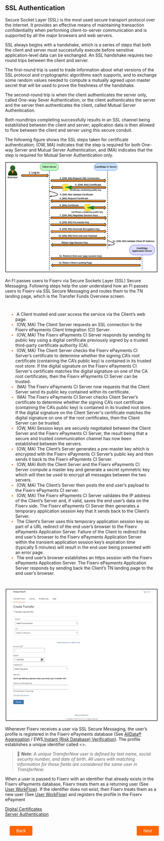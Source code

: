 ## SSL Authentication 



Secure Socket Layer (SSL) is the most used secure transport protocol over the internet. It provides an effective means of maintaining transaction confidentiality when performing client-to-server communication and is supported by all the major browsers and web servers.     

SSL always begins with a handshake, which is a series of steps that both the client and server must successfully execute before sensitive application-level data can be exchanged. An SSL handshake requires two round trips between the client and server.     

The first-round trip is used to trade information about what versions of the SSL protocol and cryptographic algorithms each supports, and to exchange some random values needed to compute a mutually agreed upon master secret that will be used to prove the freshness of the handshake.      

The second-round trip is when the client authenticates the server only, called One-way Sever Authentication, or the client authenticates the server and the server then authenticates the client, called Mutual Server Authentication.      

Both roundtrips completing successfully results in an SSL channel being established between the client and server; application data is then allowed to flow between the client and server using this secure conduit.     

The following figure shows the SSL steps taken for certificate authentication; (OW, MA) indicates that the step is required for both One-way Server and Mutual Server Authentication, and (MA) indicates that the step is required for Mutual Server Authentication only.     




 
 <center>
  
![image](../../../assets/images/SSL-Authentication.png) <br/>


</center>
 
An FI passes users to Fiserv via Secure Sockets Layer (SSL) Secure Messaging. Following steps help the user understand how an FI passes users to Fiserv via SSL Secure Messaging and routes them to the TN landing page, which is the Transfer Funds Overview screen. 

<div class="card-body">
    <ul>
        <li>
            A Client trusted end user access the service via the Client’s web page.
        </li>
        <li>
            (OW, MA) The Client Server requests an SSL connection to the Fiserv ePayments Client Integration (CI) Server.
        </li>
        <li>
            (OW, MA) The Fiserv ePayments CI Server responds by sending its public key using a digital certificate previously signed by a trusted third-party certificate authority (CA).
        </li>
        <li>
            (OW, MA) The Client Server checks the Fiserv ePayments CI Server’s certificate to determine whether the signing CA’s root certificate (containing the CA’s public key) is contained in its trusted root store. If the digital signature on the Fiserv ePayments CI Server's certificate matches the digital signature on one of the CA root certificates, then the Fiserv ePayments CI Server can be trusted. 
        </li>
        <li>
            (MA) The Fiserv ePayments CI Server now requests that the Client Server send its public key contained within its certificate.
        </li>
        <li>
            (MA) The Fiserv ePayments CI Server checks Client Server’s certificate to determine whether the signing CA’s root certificate (containing the CA’s public key) is contained in its trusted root store. If the digital signature on the Client Server's certificate matches the digital signature on one of the root certificates, then the Client Server can be trusted. 
        </li>
        <li>
            (OW, MA) Session keys are securely negotiated between the Client Server and the Fiserv ePayments CI Server, the result being that a secure and trusted communication channel has now been established between the servers.
        </li>
        <li>
            (OW, MA) The Client’s Server generates a pre-master key which is encrypted with the Fiserv ePayments CI Server’s public key and then sends it back to the Fiserv ePayments CI Server.
        </li>
        <li>
            (OW, MA) Both the Client Server and the Fiserv ePayments CI Server compute a master key and generate a secret symmetric key which will then be used to encrypt all messages between the two servers.
        </li>
        <li>
            (OW, MA) The Client’s Server then posts the end user’s payload to the Fiserv ePayments CI server.
        </li>
        <li>
            (OW, MA) The Fiserv ePayments CI Server validates the IP address of the Client’s Server and, if valid, saves the end user’s data on the Fiserv side. The Fiserv ePayments CI Server then generates a temporary application session key that it sends back to the Client’s Server.
        </li>
        <li>
            The Client’s Server uses this temporary application session key as part of a URL redirect of the end user’s browser to the Fiserv ePayments Application Server. Failure of the Client to redirect the end user’s browser to the Fiserv ePayments Application Server within the transient application session key’s expiration time (typically 5 minutes) will result in the end user being presented with an error page.
        </li>
        <li>
            The end user’s browser establishes an https session with the Fiserv ePayments Application Server. The Fiserv ePayments Application Server responds by sending back the Client’s TN landing page to the end user’s browser.
        </li>
    </ul>
</div>

 
 <center>
  
![image](../../../assets/images/transfer-via-bank-trasfer-funds-account.png) </br>

</center>
 
Whenever Fiserv receives a user via SSL Secure Messaging, the user’s profile is registered in the Fiserv ePayments database (See [AllData® Aggregation](/product/AllDataAggregation?branch=develop) / EWS,[Instant (Risk Database) Verification](/product/VerifyNow/docs/?path=docs/verifynow-account-verification-method/instant-verification.md&branch=develop)). The profile establishes a unique identifier called <>.


<!-- theme: info -->

> :memo: _**Note:** A unique TransferNow user is defined by last name, social security number, and date of birth. All users with matching information for these fields are considered the same user in TransferNow._



When a user is passed to Fiserv with an identifier that already exists in the Fiserv ePayments database, Fiserv treats them as a returning user (See [User WorkFlow](/product/VerifyNow/docs/?path=docs/user-workflow.md&branch=develop#tab-returning_user)). If the identifier does not exist, then Fiserv treats them as a new user (See [User WorkFlow](/product/VerifyNow/docs/?path=docs/user-workflow.md&branch=develop)) and registers the profile in the Fiserv ePayment

[Digital Certificates](?path=docs/getting-started/TN-Integration-Guide/Digital-Certificates.md)    
[Server Authentication](?path=docs/getting-started/TN-Integration-Guide/Server-Authentication.md)    

 
<div class="ssl-authentication-button-container">
    <br>
    <div class="ssl-authentication-left-button">
        <a href="?path=docs/getting-started/TN-Integration-Guide/transfernow-integration-guide.md">Back</a>
    </div>
    <div class="ssl-authentication-right-button">
        <a href="?path=docs/getting-started/TN-Integration-Guide/SSO-Guidelines/payload-secure-msg.md">Next</a>
    </div>
</div>
<style>
    .ssl-authentication-button-container {
        position: relative;
        width: 100%;
        height: 30px;
        font-family: sans-serif;
        margin: 0px 15px;
    }
    .ssl-authentication-left-button a,
    .ssl-authentication-right-button a{
        position: absolute;
        display: inline;
        border: 0px;
        background: rgb(255, 102, 0);
        color: rgb(255, 255, 255);
        padding: 8px 22px;
        cursor: pointer;
        border-radius: 4px;                                
        text-align: center;
        text-decoration: none;
        transition: all 0.3s ease;
    }
    .ssl-authentication-left-button a{ 
        left: 0;
    }
    .ssl-authentication-right-button a{
        right: 12px;
    }
    .ssl-authentication-left-button a:hover,
    .ssl-authentication-right-button a:hover {
        color: #f60;
        background-color: white;
        border: 2px solid #f60;
    }
    .card-body
    {
        background:#f1f1f101;
        padding:1em;
    }
    .card-body ul 
    {
        list-style: none;
        padding-left: 20px;
    }
    .card-body ul li::before 
    {
        content: "\2022";
        font-size: 1em;
        color: #f60;
        display: inline-block;
        width: 1em;
        margin-left: -1em;
    }
</style>


